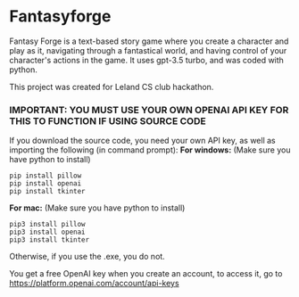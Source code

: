 # Fantasyforge
Fantasy Forge is a text-based story game where you create a character and play as it, navigating through a fantastical world, and having control of your character's actions in the game. It uses gpt-3.5 turbo, and was coded with python. 

This project was created for Leland CS club hackathon.

### IMPORTANT: YOU MUST USE YOUR OWN OPENAI API KEY FOR THIS TO FUNCTION IF USING SOURCE CODE
If you download the source code, you need your own API key, as well as importing the following (in command prompt):
**For windows:** (Make sure you have python to install)
```
pip install pillow
pip install openai
pip install tkinter
```

**For mac:** (Make sure you have python to install)
```
pip3 install pillow
pip3 install openai
pip3 install tkinter
```

Otherwise, if you use the .exe, you do not. 

You get a free OpenAI key when you create an account, to access it, go to https://platform.openai.com/account/api-keys
